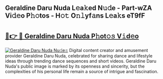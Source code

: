 ## Geraldine Daru Nuda L𝚎a𝚔ed N𝚞𝚍e - Part-wZA Vi𝚍𝚎o P𝚑𝚘tos - H𝚘𝚝 O𝚗𝚕yf𝚊ns L𝚎a𝚔s eT9fF

# <h2><a href="http://kf4fr4f.oniu.top/?m=Geraldine+Daru+Nuda">🔗👉 🔴 Geraldine Daru Nuda P𝚑ot𝚘𝚜 V𝚒d𝚎o</a></h2>

[![Geraldine Daru Nuda Nu𝚍e𝚜](https://i.imgur.com/0qMVB7G.gif)](http://kf4fr4f.oniu.top/?m=Geraldine+Daru+Nuda)
Digital content creator and amusement provider Geraldine Daru Nuda, celebrated for sharing dance and lifestyle ideas through trending dance sequences and short videos. Geraldine Daru Nuda's public image is marked by its openness and sincerity, but the complexities of his personal life remain a source of intrigue and fascination.  
